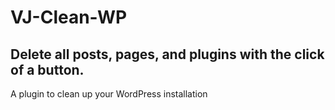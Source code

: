 # VJ-Clean-WP
## Delete all posts, pages, and plugins with the click of a button.

A plugin to clean up your WordPress installation
